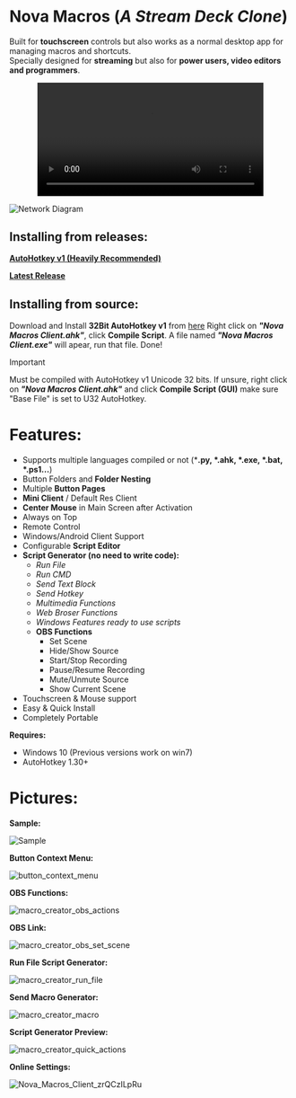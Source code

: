 # **Nova Macros (*A Stream Deck Clone*)**
Built for **touchscreen** controls but also works as a normal desktop app for managing macros and shortcuts.  
Specially designed for **streaming** but also for **power users, video editors and programmers**. 


<p align="center" width="100%">
<video src="https://github.com/user-attachments/assets/df9e0e56-9599-4b89-8996-6c2bf91b1275" width="80%" controls></video>
</p>

![Network Diagram](https://elmodo7.github.io/static/img/personal_projects/nova_macros/nova_macros_networking.svg)

## **Installing from releases:**

**[AutoHotkey v1 (Heavily Recommended)](https://www.autohotkey.com/)**

**[Latest Release](https://github.com/elModo7/Nova-Macros-Offline/releases/download/2.7b-Offline/Nova.Macros.Offline.Installer.zip)**

## **Installing from source:**

Download and Install **32Bit AutoHotkey v1** from [here](https://www.autohotkey.com/)
Right click on ***"Nova Macros Client.ahk"***, click **Compile Script**.
A file named ***"Nova Macros Client.exe"*** will apear, run that file. Done!

> [!IMPORTANT]  
> Must be compiled with AutoHotkey v1 Unicode 32 bits. If unsure, right click on ***"Nova Macros Client.ahk"*** and click **Compile Script (GUI)** make sure "Base File" is set to U32 AutoHotkey.

  
# **Features:**
-   Supports multiple languages compiled or not (***.py, *.ahk, *.exe, *.bat, *.ps1...**)
-   Button Folders and  **Folder Nesting**
-   Multiple  **Button Pages**
-   **Mini Client**  / Default Res Client
-   **Center Mouse**  in Main Screen after Activation
-   Always on Top
- Remote Control
- Windows/Android Client Support
-   Configurable  **Script Editor**
-   **Script Generator (no need to write code):**
    -   _Run File_
    -   _Run CMD_
    -   _Send Text Block_
    -   _Send Hotkey_
    -   _Multimedia Functions_
    -   _Web Broser Functions_
    -   _Windows Features ready to use scripts_
    - **OBS Functions**
	    - Set Scene
	    - Hide/Show Source
	    - Start/Stop Recording
	    - Pause/Resume Recording
	    - Mute/Unmute Source
	    - Show Current Scene
-   Touchscreen & Mouse support
-   Easy & Quick Install
-   Completely Portable

**Requires:**

-   Windows 10 (Previous versions work on win7)
-   AutoHotkey 1.30+

# Pictures:
**Sample:**

![Sample](https://i.postimg.cc/brVvCHLC/sample.jpg)

**Button Context Menu:**

![button_context_menu](https://github.com/user-attachments/assets/a4d9cdf0-730b-4ebf-b2d7-2055d0ee7ca5)

**OBS Functions:**

![macro_creator_obs_actions](https://github.com/user-attachments/assets/92674e3c-17f0-47b6-a8fc-aeaefa088c7e)

**OBS Link:**

![macro_creator_obs_set_scene](https://github.com/user-attachments/assets/184f3283-75d1-4df4-811f-3d04ca4447ef)

**Run File Script Generator:**

![macro_creator_run_file](https://github.com/user-attachments/assets/20e7b36c-4d14-4921-b868-e6a321c53a48)

**Send Macro Generator:**

![macro_creator_macro](https://github.com/user-attachments/assets/032682f9-2b0a-4331-be7b-9f42223095dd)

**Script Generator Preview:**

![macro_creator_quick_actions](https://github.com/user-attachments/assets/35d5ad62-af06-468d-82b7-d7ca888f98c5)

**Online Settings:**

![Nova_Macros_Client_zrQCzILpRu](https://github.com/user-attachments/assets/89feb4a2-5a87-46b1-937d-c778fdc12c61)

